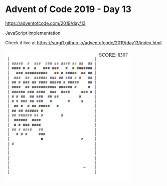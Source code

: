 # Advent of Code 2019 - Day 13

https://adventofcode.com/2019/day/13

JavaScript implementation

Check it live at https://surgi1.github.io/adventofcode/2019/day13/index.html

![Intcode Arkanoid](https://github.com/surgi1/adventofcode/blob/main/screenshots/2019_13.png)